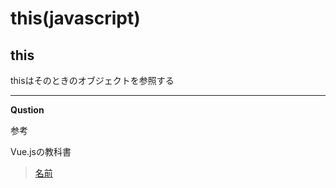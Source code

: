 # this(javascript)

## this

thisはそのときのオブジェクトを参照する

___

__Qustion__

参考

Vue.jsの教科書

>[名前](url)

>[]()

>[]()

>[]()

>[]()

>[]()

>[]()

>[]()

>[]()

>[]()

>[]()